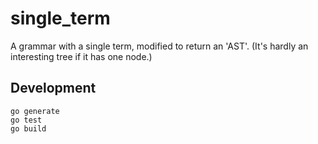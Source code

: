 # single_term

A grammar with a single term, modified to return an 'AST'. (It's hardly an
interesting tree if it has one node.)

## Development

```
go generate
go test
go build
```
